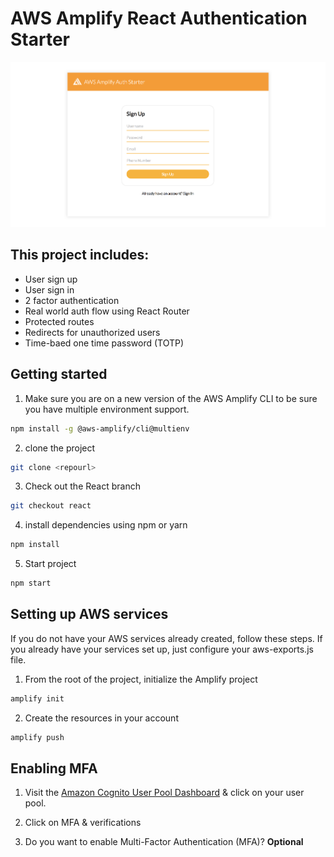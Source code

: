 # AWS Amplify React Authentication Starter

![](hero.png)

## This project includes:    
- User sign up
- User sign in
- 2 factor authentication
- Real world auth flow using React Router
- Protected routes
- Redirects for unauthorized users
- Time-baed one time password (TOTP)    

## Getting started    


1. Make sure you are on a new version of the AWS Amplify CLI to be sure you have multiple environment support.

```sh
npm install -g @aws-amplify/cli@multienv
```

2. clone the project    

```sh
git clone <repourl>
```

3. Check out the React branch

```sh
git checkout react
```

4. install dependencies using npm or yarn    

```sh
npm install
```

5. Start project    

```sh
npm start
```

## Setting up AWS services    
If you do not have your AWS services already created, follow these steps. If you already have your services set up, just configure your aws-exports.js file.    

1. From the root of the project, initialize the Amplify project    

```sh
amplify init
```

2. Create the resources in your account

```sh
amplify push
```

## Enabling MFA

1. Visit the [Amazon Cognito User Pool Dashboard](https://console.aws.amazon.com/cognito/users) & click on your user pool.

2. Click on MFA & verifications

3. Do you want to enable Multi-Factor Authentication (MFA)? __Optional__